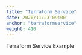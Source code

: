 ```yaml
---
title: "Terraform Service"
date: 2020/11/23 09:00
anchor: "terraformservice"
weight: 410
---
```

Terraform Service Example
